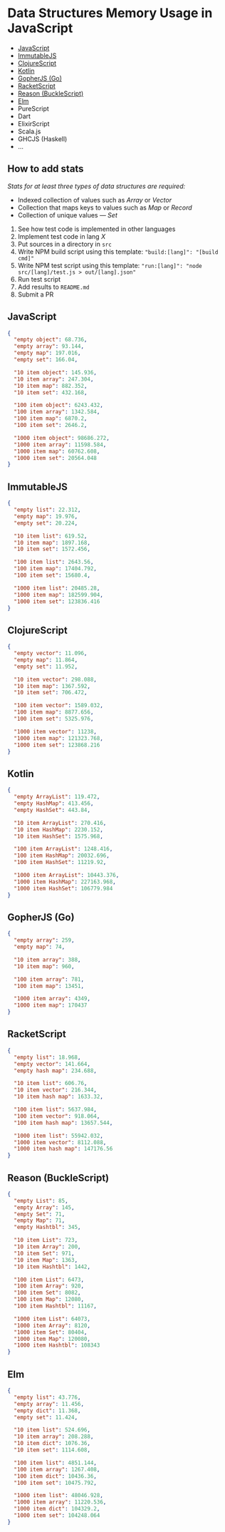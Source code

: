 # Data Structures Memory Usage in JavaScript

- [JavaScript](#javascript)
- [ImmutableJS](#immutablejs)
- [ClojureScript](#clojurescript)
- [Kotlin](#kotlin)
- [GopherJS (Go)](#gopherjs-go)
- [RacketScript](#racketscript)
- [Reason (BuckleScript)](#reason-bucklescript)
- [Elm](#elm)
- PureScript
- Dart
- ElixirScript
- Scala.js
- GHCJS (Haskell)
- ...

## How to add stats

_Stats for at least three types of data structures are required:_
- Indexed collection of values such as _Array_ or _Vector_
- Collection that maps keys to values such as _Map_ or _Record_
- Collection of unique values — _Set_


1. See how test code is implemented in other languages
2. Implement test code in lang _X_
3. Put sources in a directory in `src`
4. Write NPM build script using this template: `"build:[lang]": "[build cmd]"`
5. Write NPM test script using this template: `"run:[lang]": "node src/[lang]/test.js > out/[lang].json"`
6. Run test script
7. Add results to `README.md`
8. Submit a PR

## JavaScript
```json
{
  "empty object": 68.736,
  "empty array": 93.144,
  "empty map": 197.016,
  "empty set": 166.04,

  "10 item object": 145.936,
  "10 item array": 247.304,
  "10 item map": 882.352,
  "10 item set": 432.168,

  "100 item object": 6243.432,
  "100 item array": 1342.584,
  "100 item map": 6870.2,
  "100 item set": 2646.2,

  "1000 item object": 98686.272,
  "1000 item array": 11598.584,
  "1000 item map": 60762.608,
  "1000 item set": 20564.048
}
```

## ImmutableJS
```json
{
  "empty list": 22.312,
  "empty map": 19.976,
  "empty set": 20.224,

  "10 item list": 619.52,
  "10 item map": 1897.168,
  "10 item set": 1572.456,

  "100 item list": 2643.56,
  "100 item map": 17404.792,
  "100 item set": 15680.4,

  "1000 item list": 20485.28,
  "1000 item map": 182599.904,
  "1000 item set": 123836.416
}
```

## ClojureScript
```json
{
  "empty vector": 11.096,
  "empty map": 11.864,
  "empty set": 11.952,

  "10 item vector": 298.088,
  "10 item map": 1367.592,
  "10 item set": 706.472,

  "100 item vector": 1589.032,
  "100 item map": 8877.656,
  "100 item set": 5325.976,

  "1000 item vector": 11238,
  "1000 item map": 121323.768,
  "1000 item set": 123868.216
}
```

## Kotlin
```json
{
  "empty ArrayList": 119.472,
  "empty HashMap": 413.456,
  "empty HashSet": 443.84,

  "10 item ArrayList": 270.416,
  "10 item HashMap": 2230.152,
  "10 item HashSet": 1575.968,

  "100 item ArrayList": 1248.416,
  "100 item HashMap": 20032.696,
  "100 item HashSet": 11219.92,

  "1000 item ArrayList": 10443.376,
  "1000 item HashMap": 227163.968,
  "1000 item HashSet": 106779.984
}
```

## GopherJS (Go)
```json
{
  "empty array": 259,
  "empty map": 74,

  "10 item array": 388,
  "10 item map": 960,

  "100 item array": 781,
  "100 item map": 13451,

  "1000 item array": 4349,
  "1000 item map": 170437
}
```

## RacketScript
```json
{
  "empty list": 18.968,
  "empty vector": 141.664,
  "empty hash map": 234.688,

  "10 item list": 606.76,
  "10 item vector": 216.344,
  "10 item hash map": 1633.32,

  "100 item list": 5637.984,
  "100 item vector": 918.064,
  "100 item hash map": 13657.544,

  "1000 item list": 55942.032,
  "1000 item vector": 8112.088,
  "1000 item hash map": 147176.56
}
```

## Reason (BuckleScript)
```json
{
  "empty List": 85,
  "empty Array": 145,
  "empty Set": 71,
  "empty Map": 71,
  "empty Hashtbl": 345,

  "10 item List": 723,
  "10 item Array": 200,
  "10 item Set": 971,
  "10 item Map": 1363,
  "10 item Hashtbl": 1442,

  "100 item List": 6473,
  "100 item Array": 920,
  "100 item Set": 8082,
  "100 item Map": 12080,
  "100 item Hashtbl": 11167,

  "1000 item List": 64073,
  "1000 item Array": 8120,
  "1000 item Set": 80404,
  "1000 item Map": 120080,
  "1000 item Hashtbl": 108343
}
```

## Elm
```json
{
  "empty list": 43.776,
  "empty array": 11.456,
  "empty dict": 11.368,
  "empty set": 11.424,

  "10 item list": 524.696,
  "10 item array": 208.288,
  "10 item dict": 1076.36,
  "10 item set": 1114.608,

  "100 item list": 4851.144,
  "100 item array": 1267.408,
  "100 item dict": 10436.36,
  "100 item set": 10475.792,

  "1000 item list": 48046.928,
  "1000 item array": 11220.536,
  "1000 item dict": 104329.2,
  "1000 item set": 104248.064
}
```
